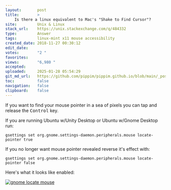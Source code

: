 ```yaml
---
layout:       post
title:        >
    Is there a linux equivalent to Mac's "Shake to Find Cursor"?
site:         Unix & Linux
stack_url:    https://unix.stackexchange.com/q/484332
type:         Answer
tags:         linux-mint x11 mouse accessibility
created_date: 2018-11-27 00:30:12
edit_date:    
votes:        "2 "
favorites:    
views:        "6,980 "
accepted:     
uploaded:     2025-01-28 05:54:29
git_md_url:   https://github.com/pippim/pippim.github.io/blob/main/_posts/2018/2018-11-27-Is-there-a-linux-equivalent-to-Mac_s-_Shake-to-Find-Cursor__.md
toc:          false
navigation:   false
clipboard:    false
---
```


If you want to find your mouse pointer in a sea of pixels you can tap and release the <kbd>Control</kbd> key.

If you are running Ubuntu w/Unity Desktop or Ubuntu w/Gnome Desktop run: 

``` 
gsettings set org.gnome.settings-daemon.peripherals.mouse locate-pointer true
```

If you no longer want mouse pointer revealed reverse it's effect with:

``` 
gsettings set org.gnome.settings-daemon.peripherals.mouse locate-pointer false
```

Here's what it looks like enabled:

[![gnome locate mouse][1]][1]


  [1]: https://pippim.github.io/assets/img/posts/2018/xZLsN.gif
